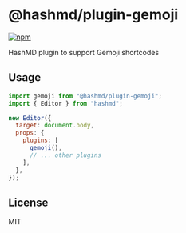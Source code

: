 # @hashmd/plugin-gemoji

[![npm](https://img.shields.io/npm/v/@hashmd/plugin-gemoji.svg)](https://npm.im/@hashmd/plugin-gemoji)

HashMD plugin to support Gemoji shortcodes

## Usage

```js
import gemoji from "@hashmd/plugin-gemoji";
import { Editor } from "hashmd";

new Editor({
  target: document.body,
  props: {
    plugins: [
      gemoji(),
      // ... other plugins
    ],
  },
});
```

## License

MIT
